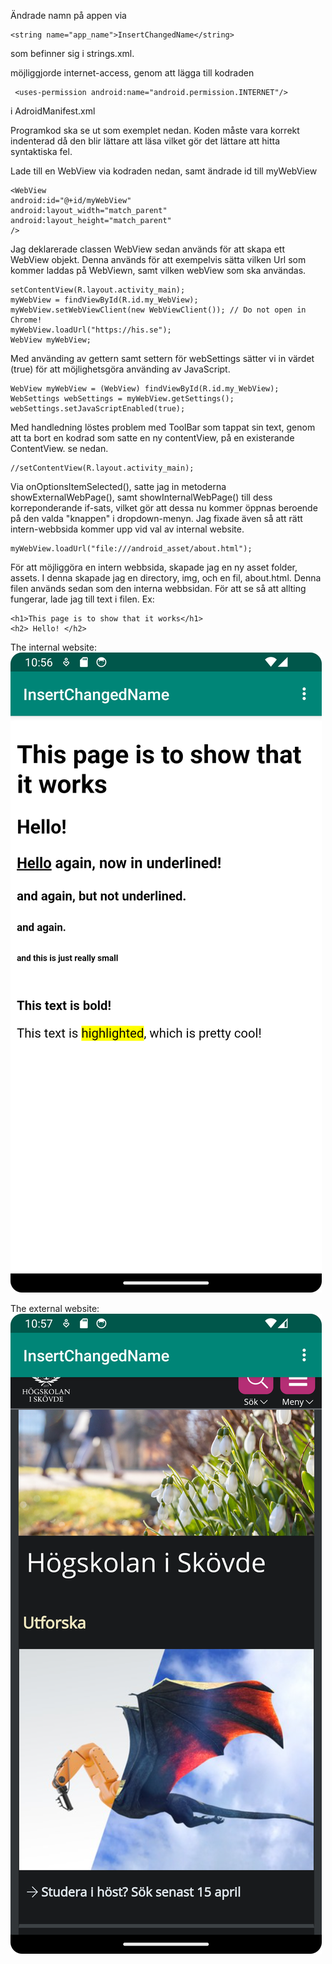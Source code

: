 Ändrade namn på appen via 
```
<string name="app_name">InsertChangedName</string>
```
som befinner sig i strings.xml.

möjliggjorde internet-access, genom att lägga till kodraden
```
 <uses-permission android:name="android.permission.INTERNET"/>
```
i AdroidManifest.xml

Programkod ska se ut som exemplet nedan. Koden måste vara korrekt indenterad då den 
blir lättare att läsa vilket gör det lättare att hitta syntaktiska fel.

Lade till en WebView via kodraden nedan, samt ändrade id till myWebView
```
<WebView
android:id="@+id/myWebView"
android:layout_width="match_parent"
android:layout_height="match_parent"
/>
```
Jag deklarerade classen WebView sedan används för att skapa ett WebView objekt. Denna används för att
exempelvis sätta vilken Url som kommer laddas på WebViewn, samt vilken webView som ska användas.

```
setContentView(R.layout.activity_main);
myWebView = findViewById(R.id.my_WebView);
myWebView.setWebViewClient(new WebViewClient()); // Do not open in Chrome!
myWebView.loadUrl("https://his.se");
WebView myWebView;
```
Med använding av gettern samt settern för webSettings sätter vi in värdet (true) för att möjlighetsgöra använding av JavaScript.
```
WebView myWebView = (WebView) findViewById(R.id.my_WebView);
WebSettings webSettings = myWebView.getSettings();
webSettings.setJavaScriptEnabled(true);
```
Med handledning löstes problem med ToolBar som tappat sin text, genom att ta bort en kodrad som satte en ny contentView,
på en existerande ContentView. se nedan.
```
//setContentView(R.layout.activity_main);
```
Via onOptionsItemSelected(), satte jag in metoderna showExternalWebPage(), samt showInternalWebPage() till dess korreponderande
if-sats, vilket gör att dessa nu kommer öppnas beroende på den valda "knappen" i dropdown-menyn. Jag fixade även så att
rätt intern-webbsida kommer upp vid val av internal website.
```
myWebView.loadUrl("file:///android_asset/about.html");
```

För att möjliggöra en intern webbsida, skapade jag en ny asset folder, assets. I denna skapade jag en directory, img, och en fil, about.html.
Denna filen används sedan som den interna webbsidan. För att se så att allting fungerar, lade jag till text i filen. Ex:
```
<h1>This page is to show that it works</h1>
<h2> Hello! </h2>
```
The internal website:
![](InternalWebsite.png)

The external website:
![](ExternalWebsite.png)